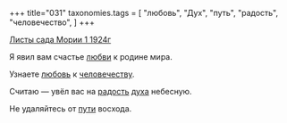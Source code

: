 +++
title="031"
taxonomies.tags = [
 "любовь",
 "Дух",
 "путь",
 "радость",
 "человечество",
]
+++

[Листы сада Мории 1 1924г](/agni/1924)

Я явил вам счастье [любви](/tags/любовь) к родине мира.   

Узнаете [любовь](/tags/любовь) к [человечеству](/tags/человечество).   

Считаю — увёл вас на [радость](/tags/радость) [духа](/tags/Дух) небесную.   

Не удаляйтесь от [пути](/tags/путь) восхода.   

